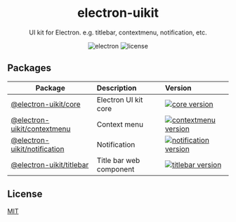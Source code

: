 <h1 align="center">electron-uikit</h1>

<p align="center">UI kit for Electron. e.g. titlebar, contextmenu, notification, etc.</p>

<p align="center">
<img src="https://img.shields.io/badge/electron->=15.0.0-9feaf9.svg" alt="electron" />
<img src="https://img.shields.io/github/license/alex8088/electron-uikit?color=blue" alt="license" />
</p>

## Packages

| Package                                               | Description             | Version |
| ----------------------------------------------------- | :---------------------- | :------ |
| [@electron-uikit/core](packages/core)                 | Electron UI kit core    | [![core version](https://img.shields.io/npm/v/@electron-uikit/core.svg?label=%20)](packages/core/CHANGELOG.md) |
| [@electron-uikit/contextmenu](packages/contextmenu)   | Context menu            | [![contextmenu version](https://img.shields.io/npm/v/@electron-uikit/contextmenu.svg?label=%20)](packages/contextmenu/CHANGELOG.md) |
| [@electron-uikit/notification](packages/notification) | Notification            | [![notification version](https://img.shields.io/npm/v/@electron-uikit/notification.svg?label=%20)](packages/notification/CHANGELOG.md) |
| [@electron-uikit/titlebar](packages/titlebar)         | Title bar web component | [![titlebar version](https://img.shields.io/npm/v/@electron-uikit/titlebar.svg?label=%20)](packages/titlebar/CHANGELOG.md) |

## License

[MIT](./LICENSE)
